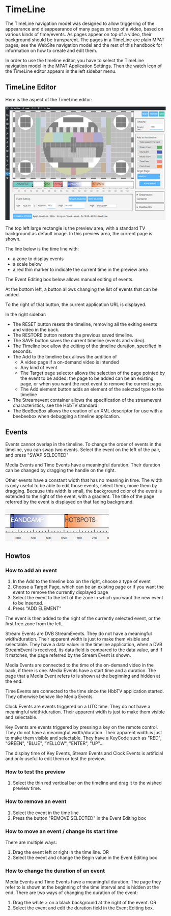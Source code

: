 # TimeLine

The TimeLine navigation model was designed to allow triggering of the appearance and 
disappearance of many pages on top of a video, based on various kinds of time/events.
As pages appear on top of a video, their background should be transparent.
The pages in a TimeLine are plain MPAT pages, see the WebSite navigation model and the
rest of this handbook for information on how to create and edit them.

In order to use the timeline editor, you have to select the TimeLine navigation model in the
MPAT Application Settings. Then the watch icon of the TimeLine editor appears in the left sidebar menu.

## TimeLine Editor

Here is the aspect of the TimeLine editor:

![TimeLine editor](/images/timelineeditor.png)

The top left large rectangle is the preview area, with a standard TV background as default image.
In this preview area, the current page is shown.

The line below is the time line with:

* a zone to display events
* a scale below
* a red thin marker to indicate the current time in the preview area

The Event Editing box below allows manual editing of events.

At the bottom left, a button allows changing the list of events that can be added.

To the right of that button, the current application URL is displayed.

In the right sidebar:

* The RESET button resets the timeline, removing all the exiting events and video in the back.
* The RESTORE button restore the previous saved timeline.
* The SAVE button saves the current timeline (events and video).
* The Timeline box allow the editing of the timeline duration, specified in seconds.
* The Add to the timeline box allows the addition of 
  * A video page if a on-demand video is intended
  * Any kind of event
  * The Target page selector allows the selection of the 
page pointed by the event to be added: the page to be added can be an existing page, or <empty>
when you want the next event to remove the current page.
  * The Add element button adds an element of the selected type to the timeline
* The Streamevent container allows the specification of the streamevent characteristics,
see the HbbTV standard.
* The BeeBeeBox allows the creation of an XML descriptor for use with a beebeebox when
debugging a timeline application.

## Events

Events cannot overlap in the timeline. To change the order of events in the timeline, 
you can swap two events. Select the event on the left of the pair, and press "SWAP SELECTED"

Media Events and Time Events have a meaningful duration. Their duration can be changed by dragging
the handle on the right.

Other events have a constant width that has no meaning in time. The width is only useful
to be able to edit those events, select them, move them by dragging. Because this width
is small, the background color of the event is extended to the right of the event, with a gradient.
The title of the page referred by the event is displayed on that fading background.

![Events](/images/events.png)


## Howtos

### How to add an event

1. In the Add to the timeline box on the right, choose a type of event
1. Choose a Target Page, which can be an existing page or <empty> if you want the event
to remove the currently displayed page
1. Select the event to the left of the zone in which you want the new event to be inserted.
1. Press "ADD ELEMENT"

The event is then added to the right of the currently selected event, or the first free zone from the left.

Stream Events are DVB StreamEvents. They do not have a meaningful width/duration. 
Their apparent width is just to make them visible and selectable.
They have a data value: in the timeline application, when a DVB StreamEvent is received,
its data field is compared to the data value, and if it matches, the page referred
by the Stream Event is shown.

Media Events are connected to the time of the on-demand video in the back, if there
is one. Media Events have a start time and a duration. The page that a Media Event
refers to is shown at the beginning and hidden at the end.

Time Events are connected to the time since the HbbTV application started. They otherwise 
behave like Media Events.

Clock Events are events triggered on a UTC time. They do not have a meaningful width/duration. 
Their apparent width is just to make them visible and selectable.

Key Events are events triggered by pressing a key on the remote control.
They do not have a meaningful width/duration. 
Their apparent width is just to make them visible and selectable.
They have a KeyCode such as "RED", "GREEN", "BLUE", "YELLOW", "ENTER", "UP"...

The display time of Key Events, Stream Events and Clock Events is artificial and only
useful to edit them or test the preview.

### How to test the preview

1. Select the thin red vertical bar on the timeline and drag it to the wished preview time.

### How to remove an event

1. Select the event in the time line
1. Press the button "REMOVE SELECTED" in the Event Editing box

### How to move an event / change its start time

There are multiple ways:

1. Drag the event left or right in the time line. OR
2. Select the event and change the Begin value in the Event Editing box

### How to change the duration of an event

Media Events and Time Events have a meaningful duration. The page they refer to is 
shown at the beginning of the time interval and is hidden at the end. There are two
ways of changing the duration of the event:

1. Drag the white > on a black background at the right of the event. OR
1. Select the event and edit the duration field in the Event Editing box.

